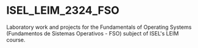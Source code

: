 # ISEL_LEIM_2324_FSO
Laboratory work and projects for the Fundamentals of Operating Systems (Fundamentos de Sistemas Operativos - FSO) subject of ISEL's LEIM course.
